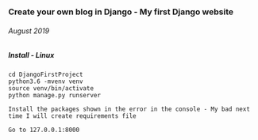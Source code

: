 ### Create your own blog in Django - My first Django website
###### August 2019

##### Install - Linux
```
cd DjangoFirstProject
python3.6 -mvenv venv   
source venv/bin/activate 
python manage.py runserver

Install the packages shown in the error in the console - My bad next time I will create requirements file

Go to 127.0.0.1:8000
```
